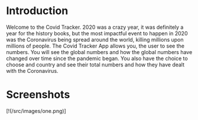 # Introduction

Welcome to the Covid Tracker. 2020 was a crazy year, it was definitely a year for the history books, but 
the most impactful event to happen in 2020 was the Coronavirus being spread around the world, killing millions upon millions of people. The Covid Tracker App allows you, the user to see the numbers. You will see the 
global numbers and how the global numbers have changed over time since the pandemic began. You also have the choice to choose and country and see their total numbers and how they have dealt with the Coronavirus.

# Screenshots
[!(/src/images/one.png)]
